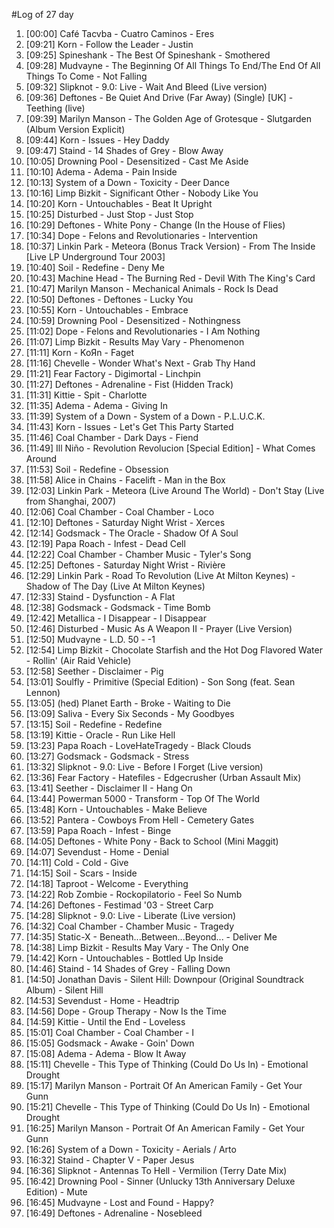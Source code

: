 #Log of 27 day

1. [00:00] Café Tacvba - Cuatro Caminos - Eres
1. [09:21] Korn - Follow the Leader - Justin
1. [09:25] Spineshank - The Best Of Spineshank - Smothered
1. [09:28] Mudvayne - The Beginning Of All Things To End/The End Of All Things To Come - Not Falling
1. [09:32] Slipknot - 9.0: Live - Wait And Bleed (Live version)
1. [09:36] Deftones - Be Quiet And Drive (Far Away) (Single) [UK] - Teething (live)
1. [09:39] Marilyn Manson - The Golden Age of Grotesque - Slutgarden (Album Version Explicit)
1. [09:44] Korn - Issues - Hey Daddy
1. [09:47] Staind - 14 Shades of Grey - Blow Away
1. [10:05] Drowning Pool - Desensitized - Cast Me Aside
1. [10:10] Adema - Adema - Pain Inside
1. [10:13] System of a Down - Toxicity - Deer Dance
1. [10:16] Limp Bizkit - Significant Other - Nobody Like You
1. [10:20] Korn - Untouchables - Beat It Upright
1. [10:25] Disturbed - Just Stop - Just Stop
1. [10:29] Deftones - White Pony - Change (In the House of Flies)
1. [10:34] Dope - Felons and Revolutionaries - Intervention
1. [10:37] Linkin Park - Meteora (Bonus Track Version) - From The Inside [Live LP Underground Tour 2003]
1. [10:40] Soil - Redefine - Deny Me
1. [10:43] Machine Head - The Burning Red - Devil With The King's Card
1. [10:47] Marilyn Manson - Mechanical Animals - Rock Is Dead
1. [10:50] Deftones - Deftones - Lucky You
1. [10:55] Korn - Untouchables - Embrace
1. [10:59] Drowning Pool - Desensitized - Nothingness
1. [11:02] Dope - Felons and Revolutionaries - I Am Nothing
1. [11:07] Limp Bizkit - Results May Vary - Phenomenon
1. [11:11] Korn - KoЯn - Faget
1. [11:16] Chevelle - Wonder What's Next - Grab Thy Hand
1. [11:21] Fear Factory - Digimortal - Linchpin
1. [11:27] Deftones - Adrenaline - Fist (Hidden Track)
1. [11:31] Kittie - Spit - Charlotte
1. [11:35] Adema - Adema - Giving In
1. [11:39] System of a Down - System of a Down - P.L.U.C.K.
1. [11:43] Korn - Issues - Let's Get This Party Started
1. [11:46] Coal Chamber - Dark Days - Fiend
1. [11:49] Ill Niño - Revolution Revolucion [Special Edition] - What Comes Around
1. [11:53] Soil - Redefine - Obsession
1. [11:58] Alice in Chains - Facelift - Man in the Box
1. [12:03] Linkin Park - Meteora (Live Around The World) - Don't Stay (Live from Shanghai, 2007)
1. [12:06] Coal Chamber - Coal Chamber - Loco
1. [12:10] Deftones - Saturday Night Wrist - Xerces
1. [12:14] Godsmack - The Oracle - Shadow Of A Soul
1. [12:19] Papa Roach - Infest - Dead Cell
1. [12:22] Coal Chamber - Chamber Music - Tyler's Song
1. [12:25] Deftones - Saturday Night Wrist - Rivière
1. [12:29] Linkin Park - Road To Revolution (Live At Milton Keynes) - Shadow of The Day (Live At Milton Keynes)
1. [12:33] Staind - Dysfunction - A Flat
1. [12:38] Godsmack - Godsmack - Time Bomb
1. [12:42] Metallica - I Disappear - I Disappear
1. [12:46] Disturbed - Music As A Weapon II - Prayer (Live Version)
1. [12:50] Mudvayne - L.D. 50 - -1
1. [12:54] Limp Bizkit - Chocolate Starfish and the Hot Dog Flavored Water - Rollin' (Air Raid Vehicle)
1. [12:58] Seether - Disclaimer - Pig
1. [13:01] Soulfly - Primitive (Special Edition) - Son Song (feat. Sean Lennon)
1. [13:05] (hed) Planet Earth - Broke - Waiting to Die
1. [13:09] Saliva - Every Six Seconds - My Goodbyes
1. [13:15] Soil - Redefine - Redefine
1. [13:19] Kittie - Oracle - Run Like Hell
1. [13:23] Papa Roach - LoveHateTragedy - Black Clouds
1. [13:27] Godsmack - Godsmack - Stress
1. [13:32] Slipknot - 9.0: Live - Before I Forget (Live version)
1. [13:36] Fear Factory - Hatefiles - Edgecrusher (Urban Assault Mix)
1. [13:41] Seether - Disclaimer II - Hang On
1. [13:44] Powerman 5000 - Transform - Top Of The World
1. [13:48] Korn - Untouchables - Make Believe
1. [13:52] Pantera - Cowboys From Hell - Cemetery Gates
1. [13:59] Papa Roach - Infest - Binge
1. [14:05] Deftones - White Pony - Back to School (Mini Maggit)
1. [14:07] Sevendust - Home - Denial
1. [14:11] Cold - Cold - Give
1. [14:15] Soil - Scars - Inside
1. [14:18] Taproot - Welcome - Everything
1. [14:22] Rob Zombie - Rockopilatorio - Feel So Numb
1. [14:26] Deftones - Festimad '03 - Street Carp
1. [14:28] Slipknot - 9.0: Live - Liberate (Live version)
1. [14:32] Coal Chamber - Chamber Music - Tragedy
1. [14:35] Static-X - Beneath...Between...Beyond... - Deliver Me
1. [14:38] Limp Bizkit - Results May Vary - The Only One
1. [14:42] Korn - Untouchables - Bottled Up Inside
1. [14:46] Staind - 14 Shades of Grey - Falling Down
1. [14:50] Jonathan Davis - Silent Hill: Downpour (Original Soundtrack Album) - Silent Hill
1. [14:53] Sevendust - Home - Headtrip
1. [14:56] Dope - Group Therapy - Now Is the Time
1. [14:59] Kittie - Until the End - Loveless
1. [15:01] Coal Chamber - Coal Chamber - I
1. [15:05] Godsmack - Awake - Goin' Down
1. [15:08] Adema - Adema - Blow It Away
1. [15:11] Chevelle - This Type of Thinking (Could Do Us In) - Emotional Drought
1. [15:17] Marilyn Manson - Portrait Of An American Family - Get Your Gunn
1. [15:21] Chevelle - This Type of Thinking (Could Do Us In) - Emotional Drought
1. [16:25] Marilyn Manson - Portrait Of An American Family - Get Your Gunn
1. [16:26] System of a Down - Toxicity - Aerials / Arto
1. [16:32] Staind - Chapter V - Paper Jesus
1. [16:36] Slipknot - Antennas To Hell - Vermilion (Terry Date Mix)
1. [16:42] Drowning Pool - Sinner (Unlucky 13th Anniversary Deluxe Edition) - Mute
1. [16:45] Mudvayne - Lost and Found - Happy?
1. [16:49] Deftones - Adrenaline - Nosebleed
